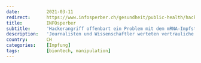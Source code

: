 ```yaml
---
date:          2021-03-11
redirect:      https://www.infosperber.ch/gesundheit/public-health/hackerangriff-offenbart-ein-problem-mit-dem-mrna-impfstoff/
title:         INFOsperber
subtitle:      'Hackerangriff offenbart ein Problem mit dem mRNA-Impfstoff'
description:   'Journalisten und Wissenschaftler werteten vertrauliche E-Mails zum Pfizer-Impfstoff aus. Das Resultat ist nicht vertrauensbildend.'
country:       CH
categories:    [Impfung]
tags:          [biontech, manipulation]
---
```

